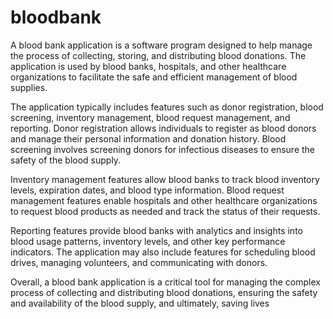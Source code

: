 # bloodbank

A blood bank application is a software program designed to help manage the process of collecting, storing, and distributing blood donations. The application is used by blood banks, hospitals, and other healthcare organizations to facilitate the safe and efficient management of blood supplies.

The application typically includes features such as donor registration, blood screening, inventory management, blood request management, and reporting. Donor registration allows individuals to register as blood donors and manage their personal information and donation history. Blood screening involves screening donors for infectious diseases to ensure the safety of the blood supply.

Inventory management features allow blood banks to track blood inventory levels, expiration dates, and blood type information. Blood request management features enable hospitals and other healthcare organizations to request blood products as needed and track the status of their requests.

Reporting features provide blood banks with analytics and insights into blood usage patterns, inventory levels, and other key performance indicators. The application may also include features for scheduling blood drives, managing volunteers, and communicating with donors.

Overall, a blood bank application is a critical tool for managing the complex process of collecting and distributing blood donations, ensuring the safety and availability of the blood supply, and ultimately, saving lives
